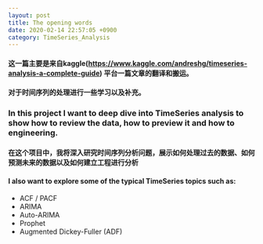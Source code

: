 ```yaml
---
layout: post
title: The opening words
date: 2020-02-14 22:57:05 +0900
category: TimeSeries_Analysis
---
```

#### 这一篇主要是来自kaggle(https://www.kaggle.com/andreshg/timeseries-analysis-a-complete-guide) 平台一篇文章的翻译和搬运。
#### 对于时间序列的处理进行一些学习以及补充。

### In this project I want to deep dive into TimeSeries analysis to show how to review the data, how to preview it and how to engineering.
#### 在这个项目中，我将深入研究时间序列分析问题，展示如何处理过去的数据、如何预测未来的数据以及如何建立工程进行分析

#### I also want to explore some of the typical TimeSeries topics such as:
* ACF / PACF
* ARIMA
* Auto-ARIMA
* Prophet
* Augmented Dickey-Fuller (ADF)
